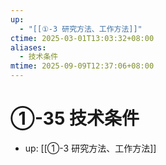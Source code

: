 ```yaml
---
up:
  - "[[①-3 研究方法、工作方法]]"
ctime: 2025-03-01T13:03:32+08:00
aliases:
  - 技术条件
mtime: 2025-09-09T12:37:06+08:00
---
```


# ①-35 技术条件

- up: [[①-3 研究方法、工作方法]]
